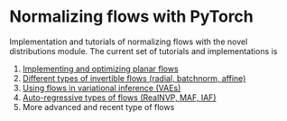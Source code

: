 # Normalizing flows with PyTorch

Implementation and tutorials of normalizing flows with the novel distributions module. The current set of tutorials and implementations is 
1. [Implementing and optimizing planar flows](flows_01.ipynb)
2. [Different types of invertible flows (radial, batchnorm, affine)](flows_02.ipynb)
3. [Using flows in variational inference (VAEs)](flows_03.ipynb)
4. [Auto-regressive types of flows (RealNVP, MAF, IAF)](flows_04.ipynb)
5. More advanced and recent type of flows
